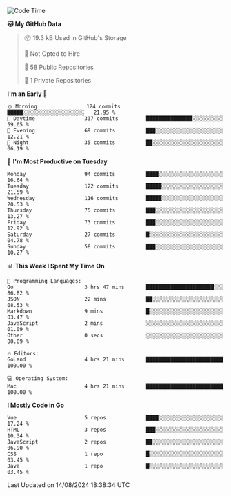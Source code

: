 <!--START_SECTION:waka-->
![Code Time](http://img.shields.io/badge/Code%20Time-1%2C212%20hrs%2032%20mins-blue)

**🐱 My GitHub Data** 

> 📦 19.3 kB Used in GitHub's Storage 
 > 
> 🚫 Not Opted to Hire
 > 
> 📜 58 Public Repositories 
 > 
> 🔑 1 Private Repositories 
 > 
**I'm an Early 🐤** 

```text
🌞 Morning                124 commits         █████░░░░░░░░░░░░░░░░░░░░   21.95 % 
🌆 Daytime                337 commits         ███████████████░░░░░░░░░░   59.65 % 
🌃 Evening                69 commits          ███░░░░░░░░░░░░░░░░░░░░░░   12.21 % 
🌙 Night                  35 commits          ██░░░░░░░░░░░░░░░░░░░░░░░   06.19 % 
```
📅 **I'm Most Productive on Tuesday** 

```text
Monday                   94 commits          ████░░░░░░░░░░░░░░░░░░░░░   16.64 % 
Tuesday                  122 commits         █████░░░░░░░░░░░░░░░░░░░░   21.59 % 
Wednesday                116 commits         █████░░░░░░░░░░░░░░░░░░░░   20.53 % 
Thursday                 75 commits          ███░░░░░░░░░░░░░░░░░░░░░░   13.27 % 
Friday                   73 commits          ███░░░░░░░░░░░░░░░░░░░░░░   12.92 % 
Saturday                 27 commits          █░░░░░░░░░░░░░░░░░░░░░░░░   04.78 % 
Sunday                   58 commits          ███░░░░░░░░░░░░░░░░░░░░░░   10.27 % 
```


📊 **This Week I Spent My Time On** 

```text
💬 Programming Languages: 
Go                       3 hrs 47 mins       ██████████████████████░░░   86.82 % 
JSON                     22 mins             ██░░░░░░░░░░░░░░░░░░░░░░░   08.53 % 
Markdown                 9 mins              █░░░░░░░░░░░░░░░░░░░░░░░░   03.47 % 
JavaScript               2 mins              ░░░░░░░░░░░░░░░░░░░░░░░░░   01.09 % 
Other                    0 secs              ░░░░░░░░░░░░░░░░░░░░░░░░░   00.09 % 

🔥 Editors: 
GoLand                   4 hrs 21 mins       █████████████████████████   100.00 % 

💻 Operating System: 
Mac                      4 hrs 21 mins       █████████████████████████   100.00 % 
```

**I Mostly Code in Go** 

```text
Vue                      5 repos             ████░░░░░░░░░░░░░░░░░░░░░   17.24 % 
HTML                     3 repos             ███░░░░░░░░░░░░░░░░░░░░░░   10.34 % 
JavaScript               2 repos             ██░░░░░░░░░░░░░░░░░░░░░░░   06.90 % 
CSS                      1 repo              █░░░░░░░░░░░░░░░░░░░░░░░░   03.45 % 
Java                     1 repo              █░░░░░░░░░░░░░░░░░░░░░░░░   03.45 % 
```




 Last Updated on 14/08/2024 18:38:34 UTC
<!--END_SECTION:waka-->
